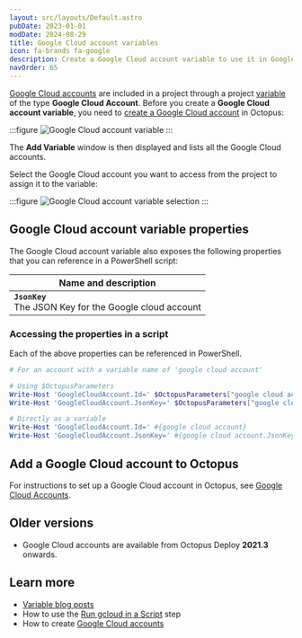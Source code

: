 ```yaml
---
layout: src/layouts/Default.astro
pubDate: 2023-01-01
modDate: 2024-08-29
title: Google Cloud account variables
icon: fa-brands fa-google
description: Create a Google Cloud account variable to use it in Google Cloud deployment steps
navOrder: 65
---
```


[Google Cloud accounts](/docs/infrastructure/accounts/google-cloud/) are included in a project through a project [variable](/docs/projects/variables/) of the type **Google Cloud Account**. Before you create a **Google Cloud account variable**, you need to [create a Google Cloud account](/docs/infrastructure/accounts/google-cloud) in Octopus:

:::figure
![Google Cloud account variable](/docs/img/projects/variables/images/google-cloud-account-variable.png)
:::

The **Add Variable** window is then displayed and lists all the Google Cloud accounts.

Select the Google Cloud account you want to access from the project to assign it to the variable:

:::figure
![Google Cloud account variable selection](/docs/img/projects/variables/images/google-cloud-account-variable-selection.png)
:::

## Google Cloud account variable properties

The Google Cloud account variable also exposes the following properties that you can reference in a PowerShell script:

| Name and description |
| -------------------- | 
| **`JsonKey`** <br/> The JSON Key for the Google cloud account|

### Accessing the properties in a script

Each of the above properties can be referenced in PowerShell.

```powershell
# For an account with a variable name of 'google cloud account'

# Using $OctopusParameters
Write-Host 'GoogleCloudAccount.Id=' $OctopusParameters["google cloud account"]
Write-Host 'GoogleCloudAccount.JsonKey=' $OctopusParameters["google cloud account.JsonKey"]

# Directly as a variable
Write-Host 'GoogleCloudAccount.Id=' #{google cloud account}
Write-Host 'GoogleCloudAccount.JsonKey=' #{google cloud account.JsonKey}
```

## Add a Google Cloud account to Octopus

For instructions to set up a Google Cloud account in Octopus, see [Google Cloud Accounts](/docs/infrastructure/accounts/google-cloud).

## Older versions
* Google Cloud accounts are available from Octopus Deploy **2021.3** onwards.

## Learn more

- [Variable blog posts](https://octopus.com/blog/tag/variables)
- How to use the [Run gcloud in a Script](/docs/deployments/google-cloud/run-gcloud-script) step
- How to create [Google Cloud accounts](/docs/infrastructure/accounts/google-cloud)
